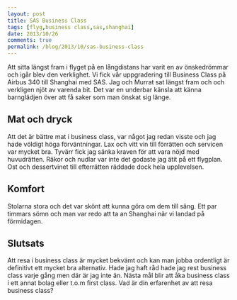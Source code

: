 ```yaml
---
layout: post
title: SAS Business Class
tags: [flyg,business class,sas,shanghai]
date: 2013/10/26
comments: true
permalink: /blog/2013/10/sas-business-class
---
```


Att sitta längst fram i flyget på en långdistans har varit en av önskedrömmar och igår blev den verklighet. Vi fick vår uppgradering till Business Class på Airbus 340 till Shanghai med SAS. Jag och Murrat sat längst fram och och verkligen njöt av varenda bit. Det var en underbar känsla att känna barnglädjen över att få saker som man önskat sig länge.

## Mat och dryck
Att det är bättre mat i business class, var något jag redan visste och jag hade völdigt höga förväntningar. Lax och vitt vin till förrätten och servicen var mycket bra. Tyvärr fick jag sänka kraven för att vara nöjd med huvudrätten. Räkor och nudlar var inte det godaste jag ätit på ett flygplan. Ost och dessertvinet till efterrätten räddade dock hela upplevelsen.

## Komfort
Stolarna stora och det var skönt att kunna göra om dem till säng. Ett par timmars sömn och man var redo att ta an Shanghai när vi landad på förmidagen. 

## Slutsats
Att resa i business class är mycket bekvämt och kan man jobba ordentligt är definitivt ett mycket bra alternativ. Hade jag haft råd hade jag rest business class varje gång men där är jag inte än. Nästa mål blir att åka business class i ett annat bolag eller t.o.m first class. Vad är din erfarenhet av att resa business class?
